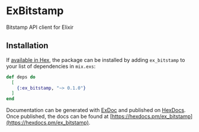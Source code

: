 # ExBitstamp

Bitstamp API client for Elixir

## Installation

If [available in Hex](https://hex.pm/docs/publish), the package can be installed
by adding `ex_bitstamp` to your list of dependencies in `mix.exs`:

```elixir
def deps do
  [
    {:ex_bitstamp, "~> 0.1.0"}
  ]
end
```

Documentation can be generated with [ExDoc](https://github.com/elixir-lang/ex_doc)
and published on [HexDocs](https://hexdocs.pm). Once published, the docs can
be found at [https://hexdocs.pm/ex_bitstamp](https://hexdocs.pm/ex_bitstamp).
